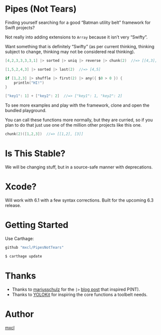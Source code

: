 Pipes (Not Tears)
=================

Finding yourself searching for a good “Batman utility belt” framework
for Swift projects?

Not really into adding extensions to `Array` because it isn’t very
“Swifty”.

Want something that is definitely “Swifty” (as per current thinking,
thinking subject to change, thinking may not be considered real
thinking).


```swift
[4,2,3,3,3,3,1] |> sorted |> uniq |> reverse |> chunk(2)  //=> [[4,3], [2,1]]

[1,5,2,4,3] |> sorted |> last(2)  //=> [4,5]

if [1,2,3] |> shuffle |> first(2) |> any({ $0 > 0 }) {
    println("HI!")
}

["key1": 1] + ["key2": 2]  //=> ["key1": 1, "key2": 2]
```

To see more examples and play with the framework, clone and open
the bundled playground.

You can call these functions more normally, but they are curried, so
if you plan to do that just use one of the million other projects
like this one.

```swift
chunk(2)([1,2,3])  //=> [[1,2], [3]]
```


Is This Stable?
===============

We will be changing stuff, but in a source-safe manner with deprecations.


Xcode?
======

Will work with 6.1 with a few syntax corrections. Built for the upcoming 6.3 release.


Getting Started
===============

Use Carthage:

```ruby
github "mxcl/PipesNotTears"
```

```bash
$ carthage update
```


Thanks
======

* Thanks to [mariusschulz](https://twitter.com/mariusschulz) for the `|>` [blog post](https://blog.mariusschulz.com/2014/09/13/implementing-a-custom-forward-pipe-operator-for-function-chains-in-swift) that inspired P(NT).
* Thanks to [YOLOKit](https://github.com/mxcl/YOLOKit) for inspiring the core functions a toolbelt needs.

Author
======

[mxcl](https://twitter.com/mxcl)
